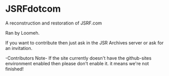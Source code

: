 # JSRFdotcom

A reconstruction and restoration of JSRF.com

Ran by Loomeh.

If you want to contribute then just ask in the JSR Archives server or ask for an invitation.

-Contributors Note-
If the site currently doesn't have the github-sites environment enabled then please don't enable it. it means we're not finished!
